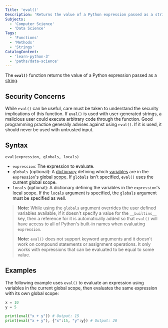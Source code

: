 ```yaml
---
Title: 'eval()'
Description: 'Returns the value of a Python expression passed as a string.'
Subjects:
  - 'Computer Science'
  - 'Data Science'
Tags:
  - 'Functions'
  - 'Methods'
  - 'Strings'
CatalogContent:
  - 'learn-python-3'
  - 'paths/data-science'
---
```


The **`eval()`** function returns the value of a Python expression passed as a [string](https://www.codecademy.com/resources/docs/python/strings).

## Security Concerns

While `eval()` can be useful, care must be taken to understand the security implications of this function. If `eval()` is used with user-generated strings, a malicious user could execute arbitrary code through the function. Good programming practice generally advises against using `eval()`. If it is used, it should never be used with untrusted input.

## Syntax

```pseudo
eval(expression, globals, locals)
```

- `expression`: The expression to evaluate.
- `globals` (optional): A [dictionary](https://www.codecademy.com/resources/docs/python/dictionaries) defining which [variables](https://www.codecademy.com/resources/docs/python/variables) are in the `expression`'s global [scope](https://www.codecademy.com/resources/docs/python/scope). If `globals` isn't specified, `eval()` uses the current global scope. 
- `locals` (optional): A dictionary defining the variables in the `expression`'s local scope. If the `locals` argument is specified, the `globals` argument must be specified as well. 

> **Note:** While using the `globals` argument overrides the user defined variables available, if it doesn't specify a value for the `__builtins__` key, then a reference for it is automatically added so that `eval()` will have access to all of Python's built-in names when evaluating `expression`.
>
> **Note:** `eval()` does not support keyword arguments and it doesn't work on compound statements or assignment operations. It only works with expressions that can be evaluated to be equal to some value.

## Examples

The following example uses `eval()` to evaluate an expression using variables in the current global scope, then evaluates the same expression with its own global scope:

```py
x = 10
y = 5

print(eval("x + y")) # Output: 15
print(eval("x + y"), {"x":15, "y":y}) # Output: 20
```

